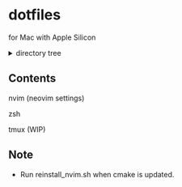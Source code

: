 # dotfiles

for Mac with Apple Silicon

<details><summary>directory tree</summary>
<div>
<pre>

.
├── .bin
│   ├── brew.sh
│   ├── init_linux.sh
│   ├── init_mac.sh
│   ├── install_nvim.sh
│   ├── link_mac.sh
│   ├── pip.sh
│   ├── reinstall_nvim.sh
│   ├── set_defaults_mac.sh
│   └── upgrade.sh
├── .gitignore
├── Makefile
├── Makefile_linux
├── Makefile_mac
├── README.md
├── config
│   ├── .latexmkrc
│   ├── .warp
│   │   └── themes
│   │       ├── f_jp.yaml
│   │       └── f_milky.yaml
│   ├── git
│   │   ├── .gitconfig
│   │   ├── .gitconfig_s255
│   │   └── .gitignore_global
│   └── zsh
│       ├── .zprofile
│       ├── .zshrc
│       ├── _git
│       ├── git-completion.bash
│       └── git-prompt.sh
├── graveyard
│   └── packer_setup
│       ├── init.lua
│       └── plugins.lua
├── manual
│   ├── dir.md
│   └── git.md
└── nvim
    ├── .gitignore
    ├── README.md
    ├── after
    │   └── plugin
    │       ├── im-select.lua
    │       ├── indent-blankline.lua
    │       ├── nightfox.lua
    │       ├── treesitter.lua
    │       └── vimtex.lua
    ├── init.lua
    ├── lazy-lock.json
    └── lua
        ├── autocmd.lua
        ├── keymaps.lua
        ├── lsps.lua
        ├── options.lua
        ├── plugins
        │   ├── nvim_tree.lua
        │   ├── others.lua
        │   └── vimtex.lua
        ├── plugins.lua
        └── toggle.lua
</pre>
</div></details>

## Contents
nvim (neovim settings)

zsh

tmux (WIP)

## Note
- Run reinstall\_nvim.sh when cmake is updated.
